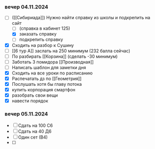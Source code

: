 ### вечер 04.11.2024
- [ ] ([[Сибириада]]) Нужно найти справку из школы и подкрепить на сайт 
	- [ ] (справка в кабинет 125)
	- [x] заказать справку
	- [ ] подкрепить справку
- [x] Сходить на разбор к Сушину
- [ ] [[6 тур А]] заслать на 250 минимум (232 балла сейчас)
- [ ] По разбирать [[Корзина]] (сделать -30 минимум)
- [ ] Заботать 3 помидора [[Производная]]
- [ ] Написать шаблон для заметки дня
- [x] Сходить на все уроки по расписанию
- [x] Распечатать дз по [[Геометрия]]
- [x] Послушать хотя бы главу потока
- [x] купить корпорация смартфон
- [x] разобрать свои вещи
- [x] навести порядок
### вечер 05.11.2024
- [ ] Сдать на 100 С6
- [ ] Сдать на 40 Д6
- [ ] Один сет (В4)
- [ ] 